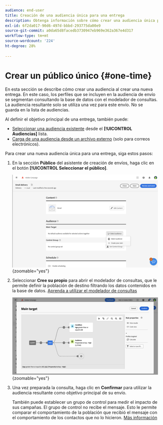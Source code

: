 ```yaml
---
audience: end-user
title: Creación de una audiencia única para una entrega
description: Obtenga información sobre cómo crear una audiencia única para una entrega.
exl-id: 6f2da017-90d6-497d-bbbd-293775da00e9
source-git-commit: a0da65d8facedb3730947eb969e362a367e4d317
workflow-type: tm+mt
source-wordcount: '224'
ht-degree: 28%

---
```


# Crear un público único {#one-time}

En esta sección se describe cómo crear una audiencia al crear una nueva entrega. En este caso, los perfiles que se incluyen en la audiencia de envío se segmentan consultando la base de datos con el modelador de consultas. La audiencia resultante solo se utiliza una vez para este envío. No se guarda en la lista de audiencias.

Al definir el objetivo principal de una entrega, también puede:
* [Seleccionar una audiencia existente](add-audience.md) desde el **[!UICONTROL Audiencias]** lista.
* [Carga de una audiencia desde un archivo externo](file-audience.md) (solo para correos electrónicos).

Para crear una nueva audiencia única para una entrega, siga estos pasos:

1. En la sección **Público** del asistente de creación de envíos, haga clic en el botón **[!UICONTROL Seleccionar el público]**.

   ![](assets/segment-builder0.png){zoomable="yes"}

1. Seleccionar **Cree su propio** para abrir el modelador de consultas, que le permite definir la población de destino filtrando los datos contenidos en la base de datos. [Aprenda a utilizar el modelador de consultas](../query/query-modeler-overview.md)

   ![](assets/query-modeler.png){zoomable="yes"}

1. Una vez preparada la consulta, haga clic en **Confirmar** para utilizar la audiencia resultante como objetivo principal de su envío.

   También puede establecer un grupo de control para medir el impacto de sus campañas. El grupo de control no recibe el mensaje. Esto le permite comparar el comportamiento de la población que recibió el mensaje con el comportamiento de los contactos que no lo hicieron. [Más información](control-group.md)
